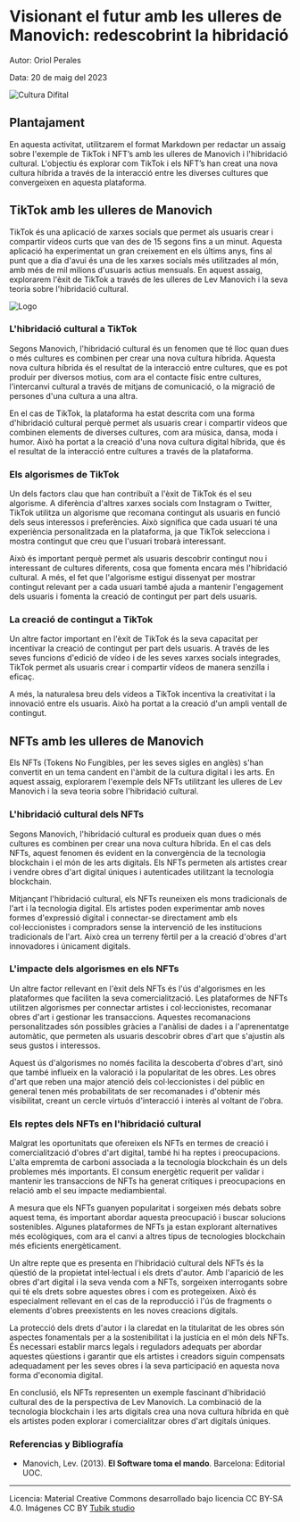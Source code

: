 # Visionant el futur amb les ulleres de Manovich: redescobrint la hibridació

Autor: Oriol Perales

Data: 20 de maig del 2023

![Cultura Difital](https://rockcontent.com/es/wp-content/uploads/sites/3/2019/08/Que-es-la-cultura-digital-y-como-se-relaciona-al-mundo-corporativo.png.webp)

## Plantajament

En aquesta activitat, utilitzarem el format Markdown per redactar un assaig sobre l'exemple de TikTok i NFT’s amb les ulleres de Manovich i l'hibridació cultural. L'objectiu és explorar com TikTok i els NFT’s han creat una nova cultura híbrida a través de la interacció entre les diverses cultures que convergeixen en aquesta plataforma.

## TikTok amb les ulleres de Manovich

TikTok és una aplicació de xarxes socials que permet als usuaris crear i compartir vídeos curts que van des de 15 segons fins a un minut. Aquesta aplicació ha experimentat un gran creixement en els últims anys, fins al punt que a dia d'avui és una de les xarxes socials més utilitzades al món, amb més de mil milions d'usuaris actius mensuals. En aquest assaig, explorarem l'èxit de TikTok a través de les ulleres de Lev Manovich i la seva teoria sobre l'hibridació cultural.

![Logo](internetmatters.org/wp-content/uploads/2019/04/Tik_Tok_logo-600x310.png)

### L'hibridació cultural a TikTok

Segons Manovich, l'hibridació cultural és un fenomen que té lloc quan dues o més cultures es combinen per crear una nova cultura híbrida. Aquesta nova cultura híbrida és el resultat de la interacció entre cultures, que es pot produir per diversos motius, com ara el contacte físic entre cultures, l'intercanvi cultural a través de mitjans de comunicació, o la migració de persones d'una cultura a una altra.

En el cas de TikTok, la plataforma ha estat descrita com una forma d'hibridació cultural perquè permet als usuaris crear i compartir vídeos que combinen elements de diverses cultures, com ara música, dansa, moda i humor. Això ha portat a la creació d'una nova cultura digital híbrida, que és el resultat de la interacció entre cultures a través de la plataforma.

### Els algorismes de TikTok

Un dels factors clau que han contribuït a l'èxit de TikTok és el seu algorisme. A diferència d'altres xarxes socials com Instagram o Twitter, TikTok utilitza un algorisme que recomana contingut als usuaris en funció dels seus interessos i preferències. Això significa que cada usuari té una experiència personalitzada en la plataforma, ja que TikTok selecciona i mostra contingut que creu que l'usuari trobarà interessant.

Això és important perquè permet als usuaris descobrir contingut nou i interessant de cultures diferents, cosa que fomenta encara més l'hibridació cultural. A més, el fet que l'algorisme estigui dissenyat per mostrar contingut relevant per a cada usuari també ajuda a mantenir l'engagement dels usuaris i fomenta la creació de contingut per part dels usuaris.

###  La creació de contingut a TikTok

Un altre factor important en l'èxit de TikTok és la seva capacitat per incentivar la creació de contingut per part dels usuaris. A través de les seves funcions d'edició de vídeo i de les seves xarxes socials integrades, TikTok permet als usuaris crear i compartir vídeos de manera senzilla i eficaç.

A més, la naturalesa breu dels vídeos a TikTok incentiva la creativitat i la innovació entre els usuaris. Això ha portat a la creació d'un ampli ventall de contingut.

## NFTs amb les ulleres de Manovich

Els NFTs (Tokens No Fungibles, per les seves sigles en anglès) s'han convertit en un tema candent en l'àmbit de la cultura digital i les arts. En aquest assaig, explorarem l'exemple dels NFTs utilitzant les ulleres de Lev Manovich i la seva teoria sobre l'hibridació cultural.

### L'hibridació cultural dels NFTs

Segons Manovich, l'hibridació cultural es produeix quan dues o més cultures es combinen per crear una nova cultura híbrida. En el cas dels NFTs, aquest fenomen és evident en la convergència de la tecnologia blockchain i el món de les arts digitals. Els NFTs permeten als artistes crear i vendre obres d'art digital úniques i autenticades utilitzant la tecnologia blockchain.

Mitjançant l'hibridació cultural, els NFTs reuneixen els mons tradicionals de l'art i la tecnologia digital. Els artistes poden experimentar amb noves formes d'expressió digital i connectar-se directament amb els col·leccionistes i compradors sense la intervenció de les institucions tradicionals de l'art. Això crea un terreny fèrtil per a la creació d'obres d'art innovadores i únicament digitals.

###  L'impacte dels algorismes en els NFTs

Un altre factor rellevant en l'èxit dels NFTs és l'ús d'algorismes en les plataformes que faciliten la seva comercialització. Les plataformes de NFTs utilitzen algorismes per connectar artistes i col·leccionistes, recomanar obres d'art i gestionar les transaccions. Aquestes recomanacions personalitzades són possibles gràcies a l'anàlisi de dades i a l'aprenentatge automàtic, que permeten als usuaris descobrir obres d'art que s'ajustin als seus gustos i interessos.

Aquest ús d'algorismes no només facilita la descoberta d'obres d'art, sinó que també influeix en la valoració i la popularitat de les obres. Les obres d'art que reben una major atenció dels col·leccionistes i del públic en general tenen més probabilitats de ser recomanades i d'obtenir més visibilitat, creant un cercle virtuós d'interacció i interès al voltant de l'obra.

### Els reptes dels NFTs en l'hibridació cultural

Malgrat les oportunitats que ofereixen els NFTs en termes de creació i comercialització d'obres d'art digital, també hi ha reptes i preocupacions. L'alta empremta de carboni associada a la tecnologia blockchain és un dels problemes més importants. El consum energètic requerit per validar i mantenir les transaccions de NFTs ha generat crítiques i preocupacions en relació amb el seu impacte mediambiental.

A  mesura que els NFTs guanyen popularitat i sorgeixen més debats sobre aquest tema, és important abordar aquesta preocupació i buscar solucions sostenibles. Algunes plataformes de NFTs ja estan explorant alternatives més ecològiques, com ara el canvi a altres tipus de tecnologies blockchain més eficients energèticament.

Un altre repte que es presenta en l'hibridació cultural dels NFTs és la qüestió de la propietat intel·lectual i els drets d'autor. Amb l'aparició de les obres d'art digital i la seva venda com a NFTs, sorgeixen interrogants sobre qui té els drets sobre aquestes obres i com es protegeixen. Això és especialment rellevant en el cas de la reproducció i l'ús de fragments o elements d'obres preexistents en les noves creacions digitals.

La protecció dels drets d'autor i la claredat en la titularitat de les obres són aspectes fonamentals per a la sostenibilitat i la justícia en el món dels NFTs. És necessari establir marcs legals i reguladors adequats per abordar aquestes qüestions i garantir que els artistes i creadors siguin compensats adequadament per les seves obres i la seva participació en aquesta nova forma d'economia digital.

En conclusió, els NFTs representen un exemple fascinant d'hibridació cultural des de la perspectiva de Lev Manovich. La combinació de la tecnologia blockchain i les arts digitals crea una nova cultura híbrida en què els artistes poden explorar i comercialitzar obres d'art digitals úniques.

### Referencias y Bibliografía

* Manovich, Lev. (2013). **El Software toma el mando**. Barcelona: Editorial UOC. 


----

Licencia: Material Creative Commons desarrollado bajo licencia CC BY-SA 4.0. Imágenes CC BY [Tubik studio](https://blog.tubikstudio.com/how-to-create-original-flat-illustrations-designers-tips/) 
